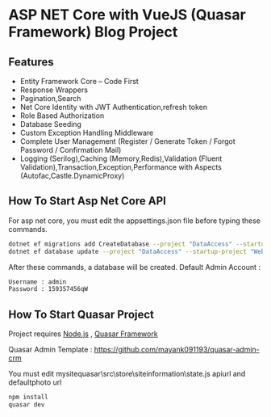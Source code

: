 # ASP NET Core with VueJS (Quasar Framework) Blog Project

## Features
- Entity Framework Core – Code First 
- Response Wrappers
- Pagination,Search
- Net Core Identity with JWT Authentication,refresh token
- Role Based Authorization
- Database Seeding
- Custom Exception Handling Middleware
- Complete User Management  (Register / Generate Token / Forgot Password / Confirmation Mail)
- Logging (Serilog),Caching (Memory,Redis),Validation (Fluent Validation),Transaction,Exception,Performance with Aspects  (Autofac,Castle.DynamicProxy)

## How To Start Asp Net Core API

For asp net core, you must edit the appsettings.json file before typing these commands. 

```sh
dotnet ef migrations add CreateDatabase --project "DataAccess" --startup-project "WebAPI"
dotnet ef database update --project "DataAccess" --startup-project "WebAPI"
```
After these commands, a database will be created. 
Default Admin Account : 
```sh
Username : admin
Password : 159357456qW
```

## How To Start Quasar Project

Project requires [Node.js](https://nodejs.org/) , [Quasar Framework](https://quasar.dev) 

Quasar Admin Template : https://github.com/mayank091193/quasar-admin-crm

You must edit  mysitequasar\src\store\siteinformation\state.js 
apiurl and defaultphoto url 

```sh
npm install
quasar dev
```


